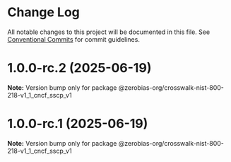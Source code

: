 # Change Log

All notable changes to this project will be documented in this file.
See [Conventional Commits](https://conventionalcommits.org) for commit guidelines.

# 1.0.0-rc.2 (2025-06-19)

**Note:** Version bump only for package @zerobias-org/crosswalk-nist-800-218-v1_1_cncf_sscp_v1





# 1.0.0-rc.1 (2025-06-19)

**Note:** Version bump only for package @zerobias-org/crosswalk-nist-800-218-v1_1_cncf_sscp_v1
